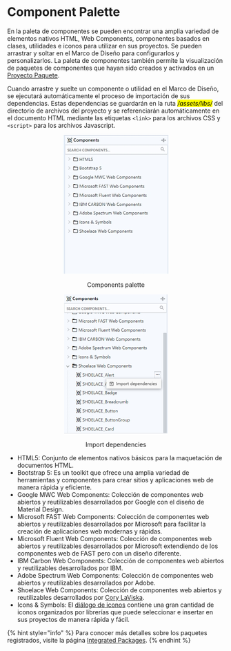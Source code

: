 # Component Palette

En la paleta de componentes se pueden encontrar una amplia variedad de elementos nativos HTML, Web Components, componentes basados en clases, utilidades e iconos para utilizar en sus proyectos. Se pueden arrastrar y soltar en el Marco de Diseño para configurarlos y personalizarlos. La paleta de componentes también permite la visualización de paquetes de componentes que hayan sido creados y activados en un [Proyecto Paquete](../../projects/package-projects/).

Cuando arrastre y suelte un componente o utilidad en el Marco de Diseño, se ejecutará automáticamente el proceso de importación de sus dependencias. Estas dependencias se guardarán en la ruta _<mark style="background-color:yellow;">/assets/libs/</mark>_ del directorio de archivos del proyecto y se referenciarán automáticamente en el documento HTML mediante las etiquetas `<link>` para los archivos CSS y `<script>` para los archivos Javascript.

<div align="center">

<figure><img src="../../.gitbook/assets/components-palette.jpg" alt=""><figcaption><p>Components palette</p></figcaption></figure>

 

<figure><img src="../../.gitbook/assets/component-palette-expanded.jpg" alt=""><figcaption><p>Import dependencies</p></figcaption></figure>

</div>

* HTML5: Conjunto de elementos nativos básicos para la maquetación de documentos HTML.
* Bootstrap 5: Es un toolkit que ofrece una amplia variedad de herramientas y componentes para crear sitios y aplicaciones web de manera rápida y eficiente.
* Google MWC Web Components: Colección de componentes web abiertos y reutilizables desarrollados por Google con el diseño de Material Design.
* Microsoft FAST Web Components: Colección de componentes web abiertos y reutilizables desarrollados por Microsoft para facilitar la creación de aplicaciones web modernas y rápidas.
* Microsoft Fluent Web Components: Colección de componentes web abiertos y reutilizables desarrollados por Microsoft extendiendo de los componentes web de FAST pero con un diseño diferente.
* IBM Carbon Web Components: Colección de componentes web abiertos y reutilizables desarrollados por IBM.&#x20;
* Adobe Spectrum Web Components: Colección de componentes web abiertos y reutilizables desarrollados por Adobe.
* Shoelace Web Components: Colección de componentes web abiertos y reutilizables desarrollados por [Cory LaViska](https://twitter.com/claviska).
* Icons & Symbols: El [diálogo de iconos](../dialogs/icon-dialog.md) contiene una gran cantidad de iconos organizados por librerías que puede seleccionar e insertar en sus proyectos de manera rápida y fácil.

{% hint style="info" %}
Para conocer más detalles sobre los paquetes registrados, visite la página [Integrated Packages](../../packages/integrated-packages/).
{% endhint %}
